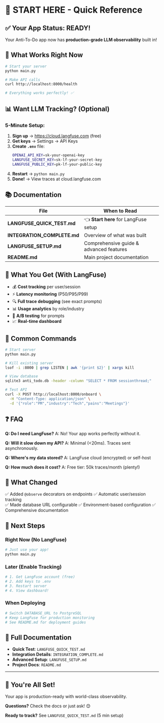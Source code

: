 # 🚀 START HERE - Quick Reference

## ✅ Your App Status: READY!

Your Anti-To-Do app now has **production-grade LLM observability** built in!

## 🎯 What Works Right Now

```bash
# Start your server
python main.py

# Make API calls
curl http://localhost:8000/health

# Everything works perfectly! ✅
```

## 📊 Want LLM Tracking? (Optional)

### 5-Minute Setup:

1. **Sign up** → https://cloud.langfuse.com (free)
2. **Get keys** → Settings → API Keys
3. **Create `.env`** file:
   ```bash
   OPENAI_API_KEY=sk-your-openai-key
   LANGFUSE_SECRET_KEY=sk-lf-your-secret-key
   LANGFUSE_PUBLIC_KEY=pk-lf-your-public-key
   ```
4. **Restart** → `python main.py`
5. **Done!** → View traces at cloud.langfuse.com

## 📚 Documentation

| File | When to Read |
|------|-------------|
| **LANGFUSE_QUICK_TEST.md** | 👈 **Start here** for LangFuse setup |
| **INTEGRATION_COMPLETE.md** | Overview of what was built |
| **LANGFUSE_SETUP.md** | Comprehensive guide & advanced features |
| **README.md** | Main project documentation |

## 🎁 What You Get (With LangFuse)

- 💰 **Cost tracking** per user/session
- ⚡ **Latency monitoring** (P50/P95/P99)
- 🔍 **Full trace debugging** (see exact prompts)
- 📊 **Usage analytics** by role/industry
- 🧪 **A/B testing** for prompts
- 📈 **Real-time dashboard**

## 🔧 Common Commands

```bash
# Start server
python main.py

# Kill existing server
lsof -i :8000 | grep LISTEN | awk '{print $2}' | xargs kill

# View database
sqlite3 anti_todo.db -header -column "SELECT * FROM sessionthread;"

# Test API
curl -X POST http://localhost:8000/onboard \
  -H "Content-Type: application/json" \
  -d '{"role":"PM","industry":"Tech","pains":"Meetings"}'
```

## ❓ FAQ

**Q: Do I need LangFuse?**
A: No! Your app works perfectly without it.

**Q: Will it slow down my API?**
A: Minimal (<20ms). Traces sent asynchronously.

**Q: Where's my data stored?**
A: LangFuse cloud (encrypted) or self-host

**Q: How much does it cost?**
A: Free tier: 50k traces/month (plenty!)

## 🎯 What Changed

✅ Added `@observe` decorators on endpoints
✅ Automatic user/session tracking  
✅ Made database URL configurable
✅ Environment-based configuration
✅ Comprehensive documentation

## 🚦 Next Steps

### Right Now (No LangFuse)
```bash
# Just use your app!
python main.py
```

### Later (Enable Tracking)
```bash
# 1. Get LangFuse account (free)
# 2. Add keys to .env
# 3. Restart server
# 4. View dashboard!
```

### When Deploying
```bash
# Switch DATABASE_URL to PostgreSQL
# Keep LangFuse for production monitoring
# See README.md for deployment guides
```

## 📖 Full Documentation

- **Quick Test**: `LANGFUSE_QUICK_TEST.md`
- **Integration Details**: `INTEGRATION_COMPLETE.md`  
- **Advanced Setup**: `LANGFUSE_SETUP.md`
- **Project Docs**: `README.md`

---

## 🎉 You're All Set!

Your app is production-ready with world-class observability.

**Questions?** Check the docs or just ask! 😊

**Ready to track?** See `LANGFUSE_QUICK_TEST.md` (5 min setup)


